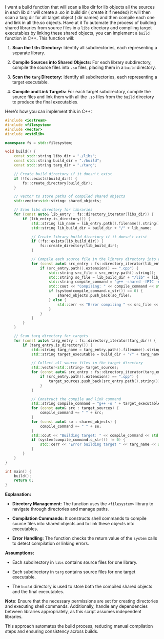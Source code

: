 I want a build function that will scan a libs dir   for lib objects all the sources in each lib dir will create a .so in build dir ( create it if needed) it will then scan a targ dir for all target object ( dir names) and then compile each one and link in all the.so objects. Have at it 
To automate the process of building shared libraries from source files in a `libs` directory and compiling target executables by linking these shared objects, you can implement a `build` function in C++. This function will:

1. **Scan the `libs` Directory:** Identify all subdirectories, each representing a separate library.

2. **Compile Sources into Shared Objects:** For each library subdirectory, compile the source files into `.so` files, placing them in a `build` directory.

3. **Scan the `targ` Directory:** Identify all subdirectories, each representing a target executable.

4. **Compile and Link Targets:** For each target subdirectory, compile the source files and link them with all the `.so` files from the `build` directory to produce the final executables.

Here's how you can implement this in C++:

```cpp
#include <iostream>
#include <filesystem>
#include <vector>
#include <cstdlib>

namespace fs = std::filesystem;

void build() {
    const std::string libs_dir = "./libs";
    const std::string build_dir = "./build";
    const std::string targ_dir = "./targ";

    // Create build directory if it doesn't exist
    if (!fs::exists(build_dir)) {
        fs::create_directory(build_dir);
    }

    // Vector to store paths of compiled shared objects
    std::vector<std::string> shared_objects;

    // Scan libs directory for libraries
    for (const auto& lib_entry : fs::directory_iterator(libs_dir)) {
        if (lib_entry.is_directory()) {
            std::string lib_name = lib_entry.path().filename().string();
            std::string lib_build_dir = build_dir + "/" + lib_name;

            // Create library build directory if it doesn't exist
            if (!fs::exists(lib_build_dir)) {
                fs::create_directory(lib_build_dir);
            }

            // Compile each source file in the library directory into a shared object
            for (const auto& src_entry : fs::directory_iterator(lib_entry.path())) {
                if (src_entry.path().extension() == ".cpp") {
                    std::string src_file = src_entry.path().string();
                    std::string so_file = lib_build_dir + "/lib" + lib_name + ".so";
                    std::string compile_command = "g++ -shared -fPIC -o " + so_file + " " + src_file;
                    std::cout << "Compiling: " << compile_command << std::endl;
                    if (system(compile_command.c_str()) == 0) {
                        shared_objects.push_back(so_file);
                    } else {
                        std::cerr << "Error compiling " << src_file << std::endl;
                    }
                }
            }
        }
    }

    // Scan targ directory for targets
    for (const auto& targ_entry : fs::directory_iterator(targ_dir)) {
        if (targ_entry.is_directory()) {
            std::string targ_name = targ_entry.path().filename().string();
            std::string target_executable = build_dir + "/" + targ_name;

            // Collect all source files in the target directory
            std::vector<std::string> target_sources;
            for (const auto& src_entry : fs::directory_iterator(targ_entry.path())) {
                if (src_entry.path().extension() == ".cpp") {
                    target_sources.push_back(src_entry.path().string());
                }
            }

            // Construct the compile and link command
            std::string compile_command = "g++ -o " + target_executable;
            for (const auto& src : target_sources) {
                compile_command += " " + src;
            }
            for (const auto& so : shared_objects) {
                compile_command += " " + so;
            }
            std::cout << "Building target: " << compile_command << std::endl;
            if (system(compile_command.c_str()) != 0) {
                std::cerr << "Error building target " << targ_name << std::endl;
            }
        }
    }
}

int main() {
    build();
    return 0;
}
```

**Explanation:**

- **Directory Management:** The function uses the `<filesystem>` library to navigate through directories and manage paths.

- **Compilation Commands:** It constructs shell commands to compile source files into shared objects and to link these objects into executables.

- **Error Handling:** The function checks the return value of the `system` calls to detect compilation or linking errors.

**Assumptions:**

- Each subdirectory in `libs` contains source files for one library.

- Each subdirectory in `targ` contains source files for one target executable.

- The `build` directory is used to store both the compiled shared objects and the final executables.

**Note:** Ensure that the necessary permissions are set for creating directories and executing shell commands. Additionally, handle any dependencies between libraries appropriately, as this script assumes independent libraries.

This approach automates the build process, reducing manual compilation steps and ensuring consistency across builds. 